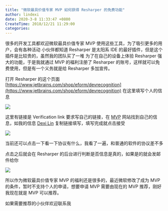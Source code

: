 ```yaml
---
title: "微软最具价值专家 MVP 如何获得 Resharper 的免费功能"
author: lindexi
date: 2020-3-8 11:33:47 +0800
CreateTime: 2018/12/21 11:29:00
categories: 
---
```


很多的开发工具都欢迎微软最具价值专家 MVP 使用这些工具，为了吸引更多的用户，会有各种活动
小伙伴都知道 Resharper 是太阳系 IDE 的最好插件，但是这个插件是比较贵的，虽然我的团队买了一堆
为了在自己的设备上体验 Resharper 强大的功能，于是我就通过 MVP 的福利注册了 Resharper 的账号，这样就可以免费使用，但是有一个义务就是给 Resharper 多加宣传。

<!--more-->


<!-- CreateTime:2018/12/21 11:29:00 -->

<!-- csdn -->

打开 Resharper 的这个页面 [https://www.jetbrains.com/shop/eform/devrecognition](https://www.jetbrains.com/shop/eform/devrecognition) 在这里填写个人的信息

<!-- ![](image/微软最具价值专家 MVP 如何获得 Resharper 的免费功能/微软最具价值专家 MVP 如何获得 Resharper 的免费功能0.png) -->

![](http://image.acmx.xyz/lindexi%2F20181221112437100)

这里有链接是 Verification link 要求写自己的链接，在 [MVP](https://mvp.microsoft.com/en-us/MvpSearch?sc=s) 网站找到自己的信息，如我的信息 [Dexi Lin](https://mvp.microsoft.com/en-us/PublicProfile/5003260?fullName=Dexi%20Lin ) 复制链接填写，填写完成就点击接受

<!-- ![](image/微软最具价值专家 MVP 如何获得 Resharper 的免费功能/微软最具价值专家 MVP 如何获得 Resharper 的免费功能1.png) -->

![](http://image.acmx.xyz/lindexi%2F20181221112556965)

当前还可以点击一下看一下协议有什么，我看了一遍，和普通的软件的协议差不多

点击之后就会在 Resharper 的后台进行判断是否信息是真的，如果是的就会发邮件给你

<!-- ![](image/微软最具价值专家 MVP 如何获得 Resharper 的免费功能/微软最具价值专家 MVP 如何获得 Resharper 的免费功能2.png) -->

![](http://image.acmx.xyz/lindexi%2F2018122111274564)

所以作为微软最具价值专家 MVP 的福利还是很多的，最近微软修改了成为 MVP 的条件，暂时不支持个人的申请，想要申请 MVP 需要由现在的 MVP 推荐，刚好我现在就是 MVP 可以推荐。

如果需要推荐的小伙伴欢迎联系我

